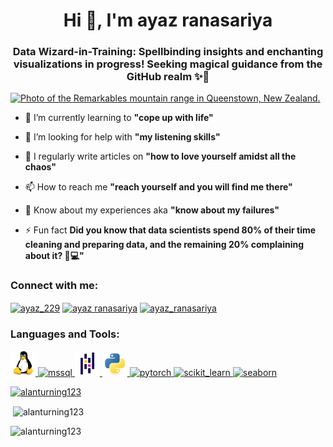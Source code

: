 <h1 align="center">Hi 👋, I'm ayaz ranasariya</h1>
<h3 align="center">Data Wizard-in-Training: Spellbinding insights and enchanting visualizations in progress! Seeking magical guidance from the GitHub realm ✨🔮</h3>
<a href="https://cdn.dribbble.com/users/20368/screenshots/4012238/data_scene.gif" target="_self"><img src="https://cdn.dribbble.com/users/20368/screenshots/4012238/data_scene.gif" alt="Photo of the Remarkables mountain range in Queenstown, New Zealand." class="GeneratedImage"></a>

- 🌱 I’m currently learning to **"cope up with life"**

- 🤝 I’m looking for help with **"my listening skills"**

- 📝 I regularly write articles on **"how to love yourself amidst all the chaos"**

- 📫 How to reach me **"reach yourself and you will find me there"**

- 📄 Know about my experiences aka **"know about my failures"**
- ⚡ Fun fact **Did you know that data scientists spend 80% of their time cleaning and preparing data, and the remaining 20% complaining about it? 🧹💻"**

<h3 align="left">Connect with me:</h3>
<p align="left">
<a href="https://twitter.com/ayaz_229" target="blank"><img align="center" src="https://raw.githubusercontent.com/rahuldkjain/github-profile-readme-generator/master/src/images/icons/Social/twitter.svg" alt="ayaz_229" height="30" width="40" /></a>
<a href="https://linkedin.com/in/ayaz ranasariya" target="blank"><img align="center" src="https://raw.githubusercontent.com/rahuldkjain/github-profile-readme-generator/master/src/images/icons/Social/linked-in-alt.svg" alt="ayaz ranasariya" height="30" width="40" /></a>
<a href="https://instagram.com/ayaz_ranasariya" target="blank"><img align="center" src="https://raw.githubusercontent.com/rahuldkjain/github-profile-readme-generator/master/src/images/icons/Social/instagram.svg" alt="ayaz_ranasariya" height="30" width="40" /></a>
</p>

<h3 align="left">Languages and Tools:</h3>
<p align="left"> <a href="https://www.linux.org/" target="_blank" rel="noreferrer"> <img src="https://raw.githubusercontent.com/devicons/devicon/master/icons/linux/linux-original.svg" alt="linux" width="40" height="40"/> </a> <a href="https://www.microsoft.com/en-us/sql-server" target="_blank" rel="noreferrer"> <img src="https://www.svgrepo.com/show/303229/microsoft-sql-server-logo.svg" alt="mssql" width="40" height="40"/> </a> <a href="https://pandas.pydata.org/" target="_blank" rel="noreferrer"> <img src="https://raw.githubusercontent.com/devicons/devicon/2ae2a900d2f041da66e950e4d48052658d850630/icons/pandas/pandas-original.svg" alt="pandas" width="40" height="40"/> </a> <a href="https://www.python.org" target="_blank" rel="noreferrer"> <img src="https://raw.githubusercontent.com/devicons/devicon/master/icons/python/python-original.svg" alt="python" width="40" height="40"/> </a> <a href="https://pytorch.org/" target="_blank" rel="noreferrer"> <img src="https://www.vectorlogo.zone/logos/pytorch/pytorch-icon.svg" alt="pytorch" width="40" height="40"/> </a> <a href="https://scikit-learn.org/" target="_blank" rel="noreferrer"> <img src="https://upload.wikimedia.org/wikipedia/commons/0/05/Scikit_learn_logo_small.svg" alt="scikit_learn" width="40" height="40"/> </a> <a href="https://seaborn.pydata.org/" target="_blank" rel="noreferrer"> <img src="https://seaborn.pydata.org/_images/logo-mark-lightbg.svg" alt="seaborn" width="40" height="40"/> </a> </p>
<p align="left"> <a href="https://github.com/ryo-ma/github-profile-trophy"><img src="https://github-profile-trophy.vercel.app/?username=alanturning123" alt="alanturning123" /></a> </p>
<p>&nbsp;<img align="center" src="https://github-readme-stats.vercel.app/api?username=alanturning123&show_icons=true&locale=en" alt="alanturning123" /></p> 
<p align="left"> <img src="https://komarev.com/ghpvc/?username=alanturning123&label=Profile%20views&color=0e75b6&style=flat" alt="alanturning123" /> </p>
